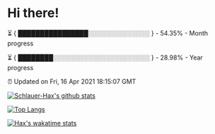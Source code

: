 # Hi there!

⏳ { ████████████████░░░░░░░░░░░░░░ } - 54.35% - Month progress

⏳ { ████████░░░░░░░░░░░░░░░░░░░░░░ } - 28.98% - Year progress

⏰ Updated on Fri, 16 Apr 2021 18:15:07 GMT


[![Schlauer-Hax's github stats](https://github-readme-stats.vercel.app/api?username=Schlauer-Hax&show_icons=true&theme=dark&count_private=true)](https://github.com/Schlauer-Hax)


[![Top Langs](https://github-readme-stats.vercel.app/api/top-langs/?username=Schlauer-Hax&layout=compact&theme=dark)](https://github.com/Schlauer-Hax?tab=repositories)


[![Hax's wakatime stats](https://github-readme-stats.vercel.app/api/wakatime?username=Hax&theme=dark)](https://wakatime.com/@Hax)


